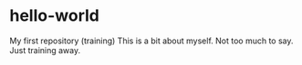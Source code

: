 # hello-world
My first repository (training)
This is a bit about myself.
Not too much to say.
Just training away.
